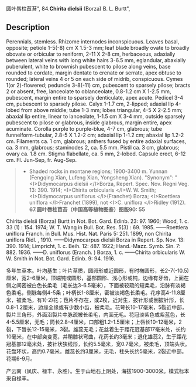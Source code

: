 圆叶唇柱苣苔",
84.**Chirita dielsii** (Borza) B. L. Burtt",

## Description
Perennials, stemless. Rhizome internodes inconspicuous. Leaves basal, opposite; petiole 1-5(-8) cm X 1.5-3 mm; leaf blade broadly ovate to broadly obovate or orbicular to reniform, 2-11 X 2-8 cm, herbaceous, adaxially between lateral veins with long white hairs 3-6.5 mm, eglandular, abaxially puberulent, white to brownish pubescent to pilose along veins, base rounded to cordate, margin dentate to crenate or serrate, apex obtuse to rounded; lateral veins 4 or 5 on each side of midrib, conspicuous. Cymes 1(or 2)-flowered; peduncle 3-8(-11) cm, pubescent to sparsely pilose; bracts 2 or absent, free, lanceolate to oblanceolate, 0.8-1.2 cm X 1-2.5 mm, pubescent, margin entire to sparsely denticulate, apex acute. Pedicel 3-4 cm, pubescent to sparsely pilose. Calyx 1-1.7 cm, 2-lipped; adaxial lip 4-lobed from above middle; tube 1-3 mm; lobes triangular, 4-5 X 2-2.5 mm; abaxial lip entire, linear to lanceolate, 1-1.5 cm X 3-4 mm, outside sparsely pubescent to pilose or glabrous, inside glabrous, margin entire, apex acuminate. Corolla purple to purple-blue, 4-7 cm, glabrous; tube funnelform-tubular, 2.8-5 X 1.2-2 cm; adaxial lip 1-1.2 cm; abaxial lip 1.2-2 cm. Filaments ca. 1 cm, glabrous; anthers fused by entire adaxial surfaces, ca. 3 mm, glabrous; staminodes 2, ca. 5.5 mm. Pistil ca. 3 cm, glabrous; ovary ca. 1.8 cm. Stigma flabellate, ca. 5 mm, 2-lobed. Capsule erect, 6-12 cm. Fl. Jun-Sep, fr. Aug-Sep.

> * Shaded rocks in montane regions; 1900-3400 m. Yunnan (Fengqing Xian, Lufeng Xian, Yongsheng Xian).
  "Synonym": "&lt;I&gt;Didymocarpus dielsii &lt;/I&gt;Borza, Repert. Spec. Nov. Regni Veg. 13: 390. 1914; &lt;I&gt;Chirita orbicularis &lt;/I&gt;W. W. Smith; &lt;I&gt;Didymocarpus uniflorus &lt;/I&gt;(Franchet) Borza; &lt;I&gt;Roettlera uniflora &lt;/I&gt;Franchet (1899), not &lt;I&gt;C. uniflora &lt;/I&gt;Ridley (1912).
**67.圆叶唇柱苣苔（中国高等植物图鉴）图版90: 55**

Chirita dielsii (Borza) Burtt in Not. Bot. Gard. Edinb. 23: 97. 1960; Wood, 1. c. 33 (1) : 154. 1974; W. T. Wang in Bull. Bot. Res. 5(3) : 69. 1985. ——Roettlera uniflora Franch. in Bull. Mus. Hist. Nat. Paris 5: 251. 1899, non Chirita uniflora Ridl. , 1910. ——Didymocarpus dielsii Borza in Repert. Sp. Nov. 13: 390. 1914; Limpricht, 1. c. Beih. 12: 487. 1922; Hand.-Mazz. Symb. Sin. 7: 882. 1936. ——D. uniflorus (Eranch. ) Borza, 1. c. ——Chirita orbicularis W. W. Smith in Not. Bot. Gard. Edinb. 9: 94. 1916.

多年生草本。叶均基生；叶片草质，圆卵形或近圆形，有时椭圆形，长2-7(-10.5)厘米，宽2-6厘米，顶端钝或圆形，基部圆形、浅心形或钝，边缘有牙齿，上面在侧之间密被白色长柔毛（毛长达3-6.5毫米），下面被较疏的短柔毛，沿脉有淡褐色柔毛，侧脉每侧4-5条；叶柄长1-8厘米，密被淡褐色长柔毛。花序高4-11.8厘米，被柔毛，有1(-2)花；苞片不存在，或2枚，近对生，披针形或倒披针形，长0.8-1.2厘米，边缘全缘或有少数小齿，被柔毛。花萼长10-17毫米，5裂近中部，裂片三角形，外面沿裂片中脉疏被长柔毛，内面无毛。花冠淡紫色或紫蓝色，长4-5.5厘米，无毛；筒长2.8-4厘米，口部粗1.2-1.5厘米；上唇长10-12毫米，2裂，下唇长12-15毫米，3裂。雄蕊无毛；花丝着生于距花冠基部17毫米处，长约10毫米，在中部突变宽，并稍膝状弯曲，花药长约3毫米；退化雄蕊2，生于距花冠基部12毫米处，披针状狭线形，长约5.5毫米，宽0.7毫米，被柔毛，顶端头状。花盘环状，高约0.7毫米。雌蕊长约3厘米，无毛，柱头长约5毫米，2裂近中部。花期6-9月。

产云南（凤庆、禄丰、永胜）。生于山地石上阴处，海拔1900-3000米。模式标本采自禄丰。
